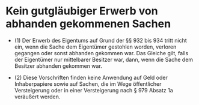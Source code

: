 # Kein gutgläubiger Erwerb von abhanden gekommenen Sachen

- (1) Der Erwerb des Eigentums auf Grund der §§ 932 bis 934 tritt nicht ein, wenn die Sache dem Eigentümer gestohlen worden, verloren gegangen oder sonst abhanden gekommen war. Das Gleiche gilt, falls der Eigentümer nur mittelbarer Besitzer war, dann, wenn die Sache dem Besitzer abhanden gekommen war.

- (2) Diese Vorschriften finden keine Anwendung auf Geld oder Inhaberpapiere sowie auf Sachen, die im Wege öffentlicher Versteigerung oder in einer Versteigerung nach § 979 Absatz 1a veräußert werden.

